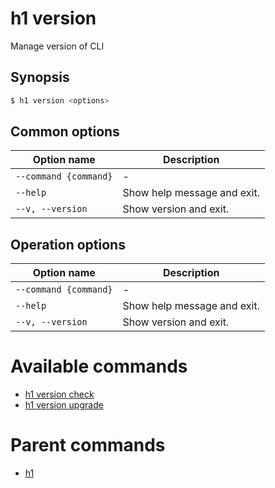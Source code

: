 
# h1 version

Manage version of CLI

## Synopsis

```bash
$ h1 version <options>
```

## Common options

| Option name               | Description                 |
| ------------------------- | --------------------------- |
| ```--command {command}``` | -                           |
| ```--help```              | Show help message and exit. |
| ```--v, --version```      | Show version and exit.      |

## Operation options

| Option name               | Description                 |
| ------------------------- | --------------------------- |
| ```--command {command}``` | -                           |
| ```--help```              | Show help message and exit. |
| ```--v, --version```      | Show version and exit.      |

# Available commands

* [h1 version check](./check/README.md)
* [h1 version upgrade](./upgrade/README.md)

# Parent commands

* [h1](./../README.md)
